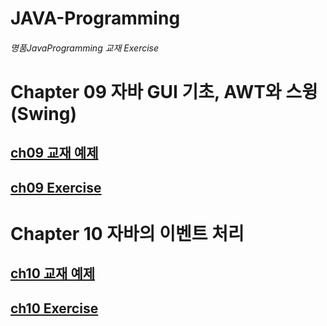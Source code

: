 # JAVA-Programming
###### 명품JavaProgramming 교재 Exercise

# Chapter 09 자바 GUI 기초, AWT와 스윙(Swing)
## [ch09 교재 예제](./src/textbook/ch09/swing)
## [ch09 Exercise](./src/textbook/ch09/exercise)

# Chapter 10 자바의 이벤트 처리

## [ch10 교재 예제](./src/textbook/ch10/event)
## [ch10 Exercise](./src/textbook/ch10/exercise)